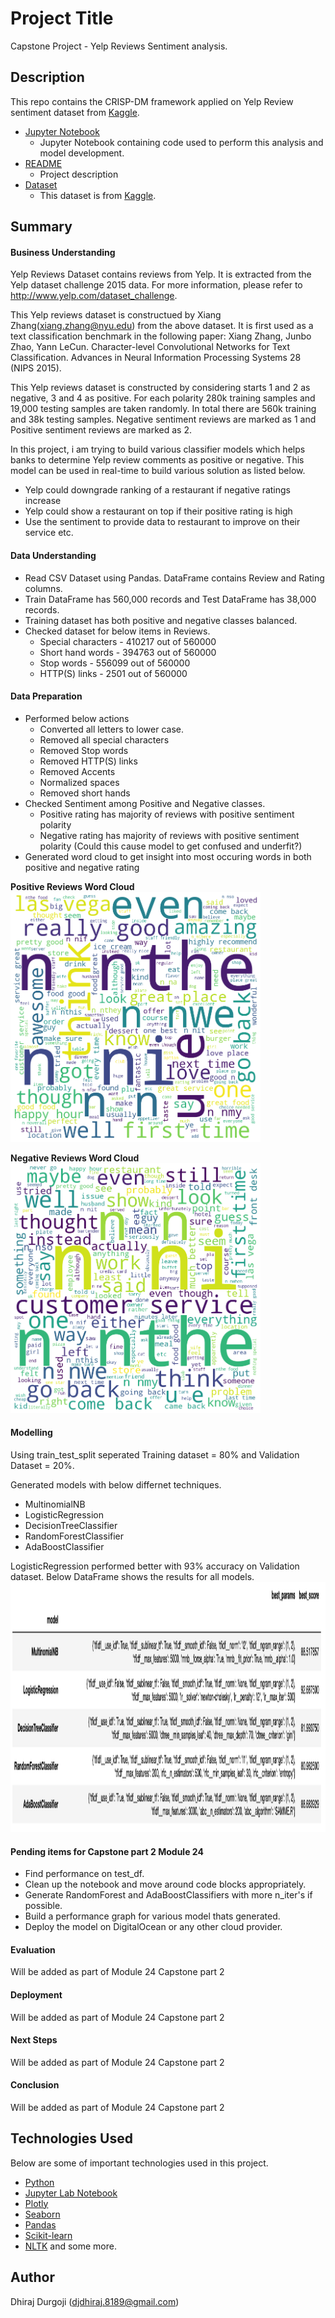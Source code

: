 # Project Title
Capstone Project - Yelp Reviews Sentiment analysis.

## Description
This repo contains the CRISP-DM framework applied on Yelp Review sentiment dataset from [Kaggle](https://www.kaggle.com/datasets/ilhamfp31/yelp-review-dataset/data).

* [Jupyter Notebook](https://github.com/ddurgoji/yelp-reviews-capstone-project-ucb-ml-ai/blob/main/yelp-reviews-capstone-ucb-mlai.ipynb)
    * Jupyter Notebook containing code used to perform this analysis and model development.
* [README](https://github.com/ddurgoji/yelp-reviews-capstone-project-ucb-ml-ai/blob/main/README.md)
    * Project description
* [Dataset](https://github.com/ddurgoji/yelp-reviews-capstone-project-ucb-ml-ai/tree/main/dataset)
    * This dataset is from [Kaggle](https://www.kaggle.com/datasets/ilhamfp31/yelp-review-dataset/data).

## Summary
#### Business Understanding
Yelp Reviews Dataset contains reviews from Yelp. It is extracted from the Yelp dataset challenge 2015 data. For more information, please refer to http://www.yelp.com/dataset_challenge.

This Yelp reviews dataset is constructued by Xiang Zhang(xiang.zhang@nyu.edu) from the above dataset.  It is first used as a text classification benchmark in the following paper: Xiang Zhang, Junbo Zhao, Yann LeCun. Character-level Convolutional Networks for Text Classification. Advances in Neural Information Processing Systems 28 (NIPS 2015).

This Yelp reviews dataset is constructed by considering starts 1 and 2 as negative, 3 and 4 as positive. For each polarity 280k training samples and 19,000 testing samples are taken randomly. In total there are 560k training and 38k testing samples. Negative sentiment reviews are marked as 1 and Positive sentiment reviews are marked as 2.

In this project, i am trying to build various classifier models which helps banks to determine Yelp review comments as positive or negative.
This model can be used in real-time to build various solution as listed below.
* Yelp could downgrade ranking of a restaurant if negative ratings increase
* Yelp could show a restaurant on top if their positive rating is high
* Use the sentiment to provide data to restaurant to improve on their service etc.

#### Data Understanding
* Read CSV Dataset using Pandas. DataFrame contains Review and Rating columns.
* Train DataFrame has 560,000 records and Test DataFrame has 38,000 records.
* Training dataset has both positive and negative classes balanced.
* Checked dataset for below items in Reviews.
  * Special characters - 410217 out of 560000
  * Short hand words - 394763 out of 560000
  * Stop words - 556099 out of 560000
  * HTTP(S) links - 2501 out of 560000

#### Data Preparation
* Performed below actions
  * Converted all letters to lower case.
  * Removed all special characters
  * Removed Stop words
  * Removed HTTP(S) links
  * Removed Accents
  * Normalized spaces
  * Removed short hands
* Checked Sentiment among Positive and Negative classes.
  * Positive rating has majority of reviews with positive sentiment polarity
  * Negative rating has majority of reviews with positive sentiment polarity (Could this cause model to get confused and underfit?)
* Generated word cloud to get insight into most occuring words in both positive and negative rating </br>

**Positive Reviews Word Cloud**
<img src="https://github.com/ddurgoji/yelp-reviews-capstone-project-ucb-ml-ai/blob/main/images/positive-sentiment.png" width="400" />
</br>

**Negative Reviews Word Cloud**
</br>
<img src="https://github.com/ddurgoji/yelp-reviews-capstone-project-ucb-ml-ai/blob/main/images/negative-sentiment.png" width="400" title="Negative Reviews Word Cloud" />

#### Modelling
Using train_test_split seperated Training dataset = 80% and Validation Dataset = 20%.

Generated models with below differnet techniques.
* MultinomialNB
* LogisticRegression
* DecisionTreeClassifier
* RandomForestClassifier
* AdaBoostClassifier

LogisticRegression performed better with 93% accuracy on Validation dataset.
Below DataFrame shows the results for all models.
<img src="https://github.com/ddurgoji/yelp-reviews-capstone-project-ucb-ml-ai/blob/main/images/model_eval.png" width="1200" height="400" />

#### Pending items for Capstone part 2 Module 24
* Find performance on test_df.
* Clean up the notebook and move around code blocks appropriately.
* Generate RandomForest and AdaBoostClassifiers with more n_iter's if possible.
* Build a performance graph for various model thats generated.
* Deploy the model on DigitalOcean or any other cloud provider.


#### Evaluation
Will be added as part of Module 24 Capstone part 2

#### Deployment
Will be added as part of Module 24 Capstone part 2

#### Next Steps
Will be added as part of Module 24 Capstone part 2

#### Conclusion
Will be added as part of Module 24 Capstone part 2


## Technologies Used
Below are some of important technologies used in this project.
* [Python](https://www.python.org)
* [Jupyter Lab Notebook](https://jupyter.org)
* [Plotly](https://plotly.com)
* [Seaborn](http://seaborn.pydata.org)
* [Pandas](http://pandas.pydata.org)
* [Scikit-learn](https://scikit-learn.org/stable/)
* [NLTK](https://www.nltk.org)
and some more.


## Author
Dhiraj Durgoji (djdhiraj.8189@gmail.com)
